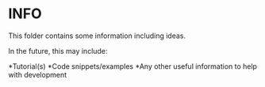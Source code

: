 # INFO

This folder contains some information including ideas.

In the future, this may include:

*Tutorial(s)
*Code snippets/examples
*Any other useful information to help with development
